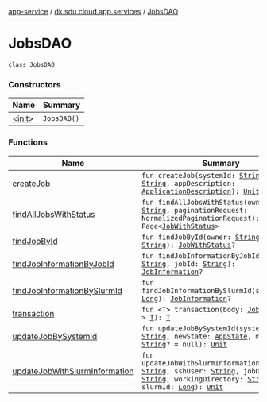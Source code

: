 [app-service](../../index.md) / [dk.sdu.cloud.app.services](../index.md) / [JobsDAO](./index.md)

# JobsDAO

`class JobsDAO`

### Constructors

| Name | Summary |
|---|---|
| [&lt;init&gt;](-init-.md) | `JobsDAO()` |

### Functions

| Name | Summary |
|---|---|
| [createJob](create-job.md) | `fun createJob(systemId: `[`String`](https://kotlinlang.org/api/latest/jvm/stdlib/kotlin/-string/index.html)`, owner: `[`String`](https://kotlinlang.org/api/latest/jvm/stdlib/kotlin/-string/index.html)`, appDescription: `[`ApplicationDescription`](../../dk.sdu.cloud.app.api/-application-description/index.md)`): `[`Unit`](https://kotlinlang.org/api/latest/jvm/stdlib/kotlin/-unit/index.html) |
| [findAllJobsWithStatus](find-all-jobs-with-status.md) | `fun findAllJobsWithStatus(owner: `[`String`](https://kotlinlang.org/api/latest/jvm/stdlib/kotlin/-string/index.html)`, paginationRequest: NormalizedPaginationRequest): Page<`[`JobWithStatus`](../../dk.sdu.cloud.app.api/-job-with-status/index.md)`>` |
| [findJobById](find-job-by-id.md) | `fun findJobById(owner: `[`String`](https://kotlinlang.org/api/latest/jvm/stdlib/kotlin/-string/index.html)`, jobId: `[`String`](https://kotlinlang.org/api/latest/jvm/stdlib/kotlin/-string/index.html)`): `[`JobWithStatus`](../../dk.sdu.cloud.app.api/-job-with-status/index.md)`?` |
| [findJobInformationByJobId](find-job-information-by-job-id.md) | `fun findJobInformationByJobId(owner: `[`String`](https://kotlinlang.org/api/latest/jvm/stdlib/kotlin/-string/index.html)`, jobId: `[`String`](https://kotlinlang.org/api/latest/jvm/stdlib/kotlin/-string/index.html)`): `[`JobInformation`](../-job-information/index.md)`?` |
| [findJobInformationBySlurmId](find-job-information-by-slurm-id.md) | `fun findJobInformationBySlurmId(slurmId: `[`Long`](https://kotlinlang.org/api/latest/jvm/stdlib/kotlin/-long/index.html)`): `[`JobInformation`](../-job-information/index.md)`?` |
| [transaction](transaction.md) | `fun <T> transaction(body: `[`JobsDAO`](./index.md)`.() -> `[`T`](transaction.md#T)`): `[`T`](transaction.md#T) |
| [updateJobBySystemId](update-job-by-system-id.md) | `fun updateJobBySystemId(systemId: `[`String`](https://kotlinlang.org/api/latest/jvm/stdlib/kotlin/-string/index.html)`, newState: `[`AppState`](../../dk.sdu.cloud.app.api/-app-state/index.md)`, message: `[`String`](https://kotlinlang.org/api/latest/jvm/stdlib/kotlin/-string/index.html)`? = null): `[`Unit`](https://kotlinlang.org/api/latest/jvm/stdlib/kotlin/-unit/index.html) |
| [updateJobWithSlurmInformation](update-job-with-slurm-information.md) | `fun updateJobWithSlurmInformation(systemId: `[`String`](https://kotlinlang.org/api/latest/jvm/stdlib/kotlin/-string/index.html)`, sshUser: `[`String`](https://kotlinlang.org/api/latest/jvm/stdlib/kotlin/-string/index.html)`, jobDirectory: `[`String`](https://kotlinlang.org/api/latest/jvm/stdlib/kotlin/-string/index.html)`, workingDirectory: `[`String`](https://kotlinlang.org/api/latest/jvm/stdlib/kotlin/-string/index.html)`, slurmId: `[`Long`](https://kotlinlang.org/api/latest/jvm/stdlib/kotlin/-long/index.html)`): `[`Unit`](https://kotlinlang.org/api/latest/jvm/stdlib/kotlin/-unit/index.html) |
